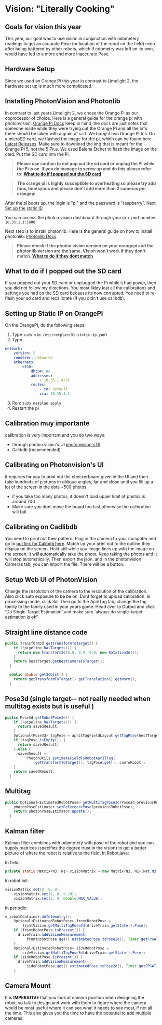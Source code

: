 # Vision: "Literally Cooking"

## Goals for vision this year

This year, our goal was to use vision in conjunction with odometery readings to get an accurate Pose (or location of the robot on the field) even after being battered by other robots, which if odometry was left on its own, would have led to a more and more inaccurate Pose.

## Hardware Setup
Since we used an Orange Pi this year in contrast to Limelight 2, the hardware set up is much more complicated. 

## Installing PhotonVision and Photonlib

In contrast to last years Limelight 2, we chose the Orange Pi as our coprocessor of choice. Here is a general guide for the orange pi with photonvision: [Orange Pi Docs](https://docs.google.com/document/d/1DAPOnU2NfOp91UnMQnkhyiUAanlCDJ6zl_YsCkCMZdA/edit) Keep in mind, the docs are just notes that someone made while they were trying out the Orange Pi and all the info there should be taken with a grain of salt. We bought two Orange Pi 5's. On a microSD card, we flashed the image for the pi, which can be found here. [Latest Releases](https://github.com/PhotonVision/photonvision/releases). Make sure to download the img that is meant for the Orange Pi 5, not the 5 Plus. We used Balena Etcher to flash the image on the card. Put the SD card into the Pi. 
>**Please use caution to not pop out the sd card or unplug the Pi while the Pi is on. If you do manage to screw up and do this please refer to: [What to do if I popped out the SD card](#what-to-do-if-i-popped-out-the-sd-card)**
>

>**The orange pi is highly susceptible to overheating so please try add fans, heatsyncs and please don't add more than 2 cameras per orangepi**
>

After the pi boots up, the login is "pi" and the password is "raspberry". Next [Set up the static ID](#setting-up-static-ip-on-orangepi)

You can access the photon vision dashboard through your ip + port number. ```10.35.1.1:5800```

Next step is to install photonlib. Here is the general guide on how to install photonlib: [Photonlib Docs](https://docs.photonvision.org/en/latest/docs/programming/photonlib/adding-vendordep.html)
>**Please check if the photon vision version on your orangepi and the photonlib version are the same. Vision won't work if they don't match. [What to do if they dont match](#what-to-do-if-photonlib-version-doesnt-match-with-photon-vision-version)**
>

## What to do if I popped out the SD card

If you popped out your SD card or unplugged the Pi while it had power, then you did not follow my directions. You most likley lost all the calibrations and settings you had on the SD card because its now corrupted. You need to re-flash your sd card and recalibrate (if you didn't use calibdb).

## Setting up Static IP on OrangePI

On the OrangePI, do the following steps:

1. Type ```sudo vim /etc/netplan/01-static-ip.yaml```
2. Type
```yaml
network:
    version: 2
    renderer: networkd
    ethernets:
        eth0:
            dhcp4: no
            addresses:
                - 10.35.1.4/32
            routes:
                - to: default
                via: 10.35.1.1           
```

3. Run: `sudo netplan apply`
4. Restart the pi

## Calibration muy importante 
calibration is very important and you do two ways:
* through photon vision's UI [photonvision's UI](#photonvisions-ui)
* Calibdb (recommended)

## Calibrating on Photonvision's UI
it requires for you to print out the checkerboard given in the UI and then take hundreds of pictures in oblique angles, far and close until you fill up a lot of the screen in the dots ~500 photos

* if you take too many photos, it doesn't load upper limit of photos is around 700
* Make sure you dont move the board too fast otherwise the calibration will fail

## Calibrating on Cadlibdb
You need to print out their pattern. Plug in the camera to your computer and go to [put link for Calibdb here](). Match up your print out to the outline they display on the screen. Hold still while you image lines up with the image on the screen. It will automatically take the photo. Keep taking the photos and it will stop automatically. Then export the json, and in the photonvision Cameras tab, you can import the file. There will be a button.

## Setup Web UI of PhotonVision
Change the resolution of the camera to the resolution of the calibration. Also click auto exposure to be be on. Dont forget to upload calibration. In processing mode, click 3d. Then go to the AprilTag tab, change the tag family to the family used in your years game. Head over to Output and click 'Do Single-Target Estimation' and make sure 'always do single-target estimation is off'


## Straight line distance code
```java
public Transform3d getTransformToTarget() {
    if (!pipeline.hasTargets()) {
      return new Transform3d(0.0, 0.0, 0.0, new Rotation3d());
    }
    return bestTarget.getBestCameraToTarget();
  }

  public double get3dDist() {
    return getTransformToTarget().getTranslation().getNorm();
  }
  ```

## Pose3d (single target-- not really needed when multitag exists but is useful )
```java
public Pose3d getRobotPose3d() {
    if (!pipeline.hasTargets()) {
      return savedResult;
    }
    Optional<Pose3d> tagPose = aprilTagFieldLayout.getTagPose(bestTarget.getFiducialId());
    if (tagPose.isEmpty()) {
      return savedResult;
    } else {
      savedResult =
          PhotonUtils.estimateFieldToRobotAprilTag(
              getTransformToTarget(), tagPose.get(), camToRobot);
    }
    return savedResult;
  }
```

## Multitag 
```java
public Optional<EstimatedRobotPose> getMultiTagPose3d(Pose2d previousRobotPose) {
    photonPoseEstimator.setReferencePose(previousRobotPose);
    return photonPoseEstimator.update();
  }
```

## Kalman filter
Kalman filter combines with odomotery with pose of the robot and you can supply matrices (specifies the degree trust in the vision) to get a better picture of where the robot is relative to the field. 
In Robot.java:

In field:
```java
private static Matrix<N3, N1> visionMatrix = new Matrix<N3, N1>(Nat.N3(), Nat.N1());
```
In robot init:
```java
visionMatrix.set(0, 0, 0);
    visionMatrix.set(1, 0, 0.2d);
    visionMatrix.set(2, 0, Double.MAX_VALUE);
```
In periodic:

```java
m_robotContainer.doTelemetry();
    Optional<EstimatedRobotPose> frontRobotPose =
        frontVision.getMultiTagPose3d(driveTrain.getState().Pose);
    if (frontRobotPose.isPresent()) {
      driveTrain.addVisionMeasurement(
          frontRobotPose.get().estimatedPose.toPose2d(), Timer.getFPGATimestamp(), visionMatrix);
    }
    Optional<EstimatedRobotPose> sideRobotPose =
        sideVision.getMultiTagPose3d(driveTrain.getState().Pose);
    if (sideRobotPose.isPresent()) {
      driveTrain.addVisionMeasurement(
          sideRobotPose.get().estimatedPose.toPose2d(), Timer.getFPGATimestamp(), visionMatrix);
    }
```

## Camera Mount
It is **IMPERATIVE** that you look at camera position when designing the robot, so talk to design and work with them to figure where the camera would be most useful where it can see what it needs to see most, if not all the time. This also gives you the time to have the potential to add multiple cameras.